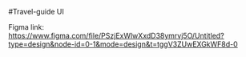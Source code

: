 #Travel-guide UI



Figma link:
https://www.figma.com/file/PSzjExWlwXxdD38ymrvj5O/Untitled?type=design&node-id=0-1&mode=design&t=tggV3ZUwEXGkWF8d-0

